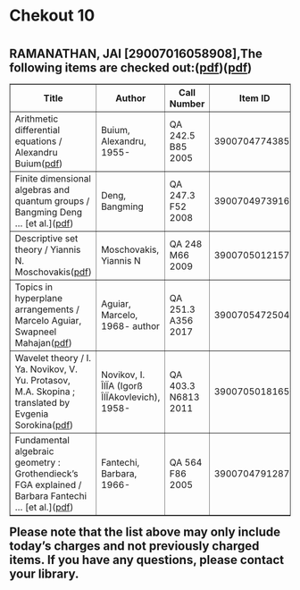 <h1>Chekout 10<h1>
<h2>RAMANATHAN, JAI [29007016058908],The following items are checked out:(<a href="https://drive.google.com/file/d/1XDTAkf8dCv11Ew81EYLgAE6gK5kNwnqX/view?usp=sharing">pdf</a>)(<a href="https://drive.google.com/file/d/1bv2QCBYfW6KeWs2BjLQ770SvwOPwqHOU/view?usp=sharing">pdf</a>)
<table border="1">
<tbody>
<tr>
<th>Title</th>
<th>Author</th>
<th>Call Number</th>
<th>Item ID</th>
<th>Date Charged</th>
<th>Date Due</th>
</tr>
<tr>
<td>Arithmetic differential equations / Alexandru Buium(<a href="https://drive.google.com/file/d/1NGZ7RRdKNyL3ru7-11PThhnpYbNJFOQR/view?usp=sharing">pdf</a>)</td>
<td>Buium, Alexandru, 1955-</td>
<td>QA 242.5 B85 2005</td>
<td>39007047743851</td>
<td>01 Nov 2018</td>
<td>15 Nov 2018</td>
</tr>
<tr>
<td>Finite dimensional algebras and quantum groups / Bangming Deng … [et al.](<a href="https://drive.google.com/file/d/1VqYt6iKutH81ludA1zgl07l-wpcDto1C/view?usp=sharing">pdf</a>)</td>
<td>Deng, Bangming</td>
<td>QA 247.3 F52 2008</td>
<td>39007049739162</td>
<td>01 Nov 2018</td>
<td>15 Nov 2018</td>
</tr>
<tr>
<td>Descriptive set theory / Yiannis N. Moschovakis(<a href="https://drive.google.com/file/d/1nV-bptlE5ti8j6Eja_UV-mI--Am9irdR/view?usp=sharing">pdf</a>)</td>
<td>Moschovakis, Yiannis N</td>
<td>QA 248 M66 2009</td>
<td>39007050121573</td>
<td>01 Nov 2018</td>
<td>15 Nov 2018</td>
</tr>
<tr>
<td>Topics in hyperplane arrangements / Marcelo Aguiar, Swapneel Mahajan(<a href="https://drive.google.com/file/d/1_RMXU9Cisag_OpDg8v-ogn6zaKLc8Vfj/view?usp=sharing">pdf</a>)</td>
<td>Aguiar, Marcelo, 1968- author</td>
<td>QA 251.3 A356 2017</td>
<td>39007054725049</td>
<td>01 Nov 2018</td>
<td>15 Nov 2018</td>
</tr>
<tr>
<td>Wavelet theory / I. Ya. Novikov, V. Yu. Protasov, M.A. Skopina ; translated by Evgenia Sorokina(<a href="https://drive.google.com/file/d/16LPFFHqaIPBE0pyxtwaPCKaNVrhQNJWb/view?usp=sharing">pdf</a>)</td>
<td>Novikov, I. ÎIÏA (Igorß ÎIÏAkovlevich), 1958-</td>
<td>QA 403.3 N6813 2011</td>
<td>39007050181650</td>
<td>01 Nov 2018</td>
<td>15 Nov 2018</td>
</tr>
<tr>
<td>Fundamental algebraic geometry : Grothendieck’s FGA explained / Barbara Fantechi … [et al.](<a href="https://drive.google.com/file/d/16-HPVN0xDnrOKw1h7fYI66K_P0fYKcSa/view?usp=sharing">pdf</a>)</td>
<td>Fantechi, Barbara, 1966-</td>
<td>QA 564 F86 2005</td>
<td>39007047912878</td>
<td>01 Nov 2018</td>
<td>15 Nov 2018</td>
</tr>
</tbody>
</table>
Please note that the list above may only include today’s charges and not previously charged items. If you have any questions, please contact your library.<h2>
